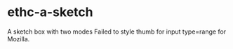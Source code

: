 # ethc-a-sketch
A sketch box with two modes
Failed to style thumb for input type=range for Mozilla.  